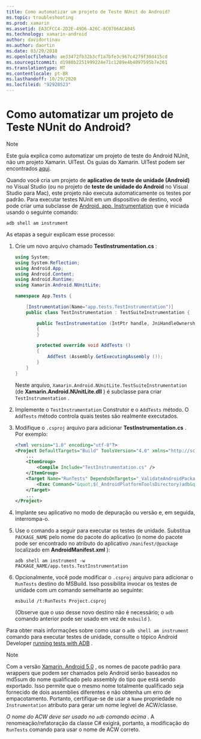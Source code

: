 ```yaml
---
title: Como automatizar um projeto de Teste NUnit do Android?
ms.topic: troubleshooting
ms.prod: xamarin
ms.assetid: EA3CFCC4-2D2E-49D6-A26C-8C0706ACA045
ms.technology: xamarin-android
author: davidortinau
ms.author: daortin
ms.date: 03/29/2018
ms.openlocfilehash: ae33472fb32b3cf1a7bfe3c967c4279f38d415cd
ms.sourcegitcommit: d1980b2251999224e71c1289e4b4097595b7e261
ms.translationtype: MT
ms.contentlocale: pt-BR
ms.lasthandoff: 10/29/2020
ms.locfileid: "92928523"
---
```

# <a name="how-do-i-automate-an-android-nunit-test-project"></a>Como automatizar um projeto de Teste NUnit do Android?

> [!NOTE]
> Este guia explica como automatizar um projeto de teste do Android NUnit, não um projeto Xamarin. UITest. Os guias do Xamarin. UITest podem ser encontrados [aqui](/appcenter/test-cloud/preparing-for-upload/xamarin-android-uitest).

Quando você cria um projeto de **aplicativo de teste de unidade (Android)** no Visual Studio (ou no projeto de **teste de unidade do Android** no Visual Studio para Mac), este projeto não executa automaticamente os testes por padrão.
Para executar testes NUnit em um dispositivo de destino, você pode criar uma subclasse de [Android. app. Instrumentation](xref:Android.App.Instrumentation) que é iniciada usando o seguinte comando:

```shell
adb shell am instrument
```

As etapas a seguir explicam esse processo:

1. Crie um novo arquivo chamado **TestInstrumentation.cs** :

    ```cs
    using System;
    using System.Reflection;
    using Android.App;
    using Android.Content;
    using Android.Runtime;
    using Xamarin.Android.NUnitLite;

    namespace App.Tests {

        [Instrumentation(Name="app.tests.TestInstrumentation")]
        public class TestInstrumentation : TestSuiteInstrumentation {

            public TestInstrumentation (IntPtr handle, JniHandleOwnership transfer) : base (handle, transfer)
            {
            }

            protected override void AddTests ()
            {
                AddTest (Assembly.GetExecutingAssembly ());
            }
        }
    }
    ```

    Neste arquivo, `Xamarin.Android.NUnitLite.TestSuiteInstrumentation` (de **Xamarin.Android.NUnitLite.dll** ) é subclasse para criar `TestInstrumentation` .

2. Implemente o `TestInstrumentation` Construtor e o `AddTests` método. O `AddTests` método controla quais testes são realmente executados.

3. Modifique o `.csproj` arquivo para adicionar **TestInstrumentation.cs** . Por exemplo:

    ```xml
    <?xml version="1.0" encoding="utf-8"?>
    <Project DefaultTargets="Build" ToolsVersion="4.0" xmlns="http://schemas.microsoft.com/developer/msbuild/2003">
        ...
        <ItemGroup>
            <Compile Include="TestInstrumentation.cs" />
        </ItemGroup>
        <Target Name="RunTests" DependsOnTargets="_ValidateAndroidPackageProperties">
            <Exec Command="&quot;$(_AndroidPlatformToolsDirectory)adb&quot; $(AdbTarget) $(AdbOptions) shell am instrument -w $(_AndroidPackage)/app.tests.TestInstrumentation" />
        </Target>
        ...
    </Project>
    ```

4. Implante seu aplicativo no modo de depuração ou versão e, em seguida, interrompa-o.

5. Use o comando a seguir para executar os testes de unidade. Substitua `PACKAGE_NAME` pelo nome do pacote do aplicativo (o nome do pacote pode ser encontrado no atributo do aplicativo `/manifest/@package` localizado em **AndroidManifest.xml** ):

    ```shell
    adb shell am instrument -w PACKAGE_NAME/app.tests.TestInstrumentation
    ```

6. Opcionalmente, você pode modificar o `.csproj` arquivo para adicionar o `RunTests` destino do MSBuild. Isso possibilita invocar os testes de unidade com um comando semelhante ao seguinte:

    ```shell
    msbuild /t:RunTests Project.csproj
    ```

    (Observe que o uso desse novo destino não é necessário; o `adb` comando anterior pode ser usado em vez de `msbuild` ).

Para obter mais informações sobre como usar o `adb shell am instrument` comando para executar testes de unidade, consulte o tópico Android Developer [running tests with ADB](https://developer.android.com/studio/test/command-line.html#RunTestsDevice) .

> [!NOTE]
> Com a versão [Xamarin. Android 5,0](https://github.com/xamarin/release-notes-archive/blob/master/release-notes/android/xamarin.android_5/xamarin.android_5.1/index.md#Android_Callable_Wrapper_Naming) , os nomes de pacote padrão para wrappers que podem ser chamados pelo Android serão baseados no md5sum do nome qualificado pelo assembly do tipo que está sendo exportado. Isso permite que o mesmo nome totalmente qualificado seja fornecido de dois assemblies diferentes e não obtenha um erro de empacotamento. Portanto, certifique-se de usar a `Name` propriedade no `Instrumentation` atributo para gerar um nome legível de ACW/classe.

_O nome do ACW deve ser usado no `adb` comando acima_ .
A renomeação/refatoração da classe C# exigirá, portanto, a modificação do `RunTests` comando para usar o nome de ACW correto.
